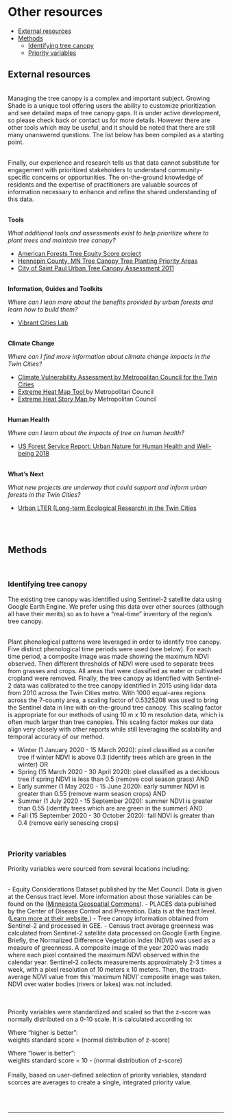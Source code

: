 Other resources
================

-   [External resources](#external-resources)
-   [Methods](#methods)
    -   [Identifying tree canopy](#identifying-tree-canopy)
    -   [Priority variables](#priority-variables)

## External resources

<br> Managing the tree canopy is a complex and important subject.
Growing Shade is a unique tool offering users the ability to customize
prioritization and see detailed maps of tree canopy gaps. It is under
active development, so please check back or contact us for more details.
However there are other tools which may be useful, and it should be
noted that there are still many unanswered questions. The list below has
been compiled as a starting point.

<br> Finally, our experience and research tells us that data cannot
substitute for engagement with prioritized stakeholders to understand
community-specific concerns or opportunities. The on-the-ground
knowledge of residents and the expertise of practitioners are valuable
sources of information necessary to enhance and refine the shared
understanding of this data.

<br> **Tools**

*What additional tools and assessments exist to help prioritize where to
plant trees and maintain tree canopy?*

-   <a href = "https://www.americanforests.org/our-work/tree-equity-score/" target = "_blank">American
    Forests Tree Equity Score project</a>
-   <a href = "https://gis-hennepin.opendata.arcgis.com/pages/tree-planting" target = "_blank">Hennepin
    County, MN Tree Canopy Tree Planting Priority Areas</a>
-   <a href = "https://www.stpaul.gov/departments/parks-recreation/natural-resources/forestry/urban-tree-canopy-assessment" target = "_blank">City
    of Saint Paul Urban Tree Canopy Assessment 2011</a>

<br> **Information, Guides and Toolkits**

*Where can I lean more about the benefits provided by urban forests and
learn how to build them?*

-   <a href = "https://www.vibrantcitieslab.com/" target = "_blank">Vibrant
    Cities Lab</a>

<br> **Climate Change**

*Where can I find more information about climate change impacts in the
Twin Cities?*

-   <a href = "https://www.fs.usda.gov/sites/default/files/fs_media/fs_document/urbannatureforhumanhealthandwellbeing_508_01_30_18.pdf%22 %EF%BF%BDHYPERLINK %22https://metrocouncil.org/Communities/Planning/Local-Planning-Assistance/CVA.aspx"                 target = "_blank">Climate
    Vulnerability Assessment by Metropolitan Council for the Twin
    Cities</a>
-   <a href = "https://metrocouncil.maps.arcgis.com/apps/webappviewer/index.html?id=fd0956de60c547ea9dea736f35b3b57e"
              target = "_blank">Extreme Heat Map Tool </a> by
    Metropolitan Council
-   <a href = "https://metrocouncil.maps.arcgis.com/apps/MapJournal/index.html?appid=7d9cdd3929e9439bb5b25aa1186d5783"
              target = "_blank">Extreme Heat Story Map </a> by
    Metropolitan Council

<br> **Human Health**

*Where can I learn about the impacts of tree on human health?*

-   <a href = "https://www.fs.usda.gov/sites/default/files/fs_media/fs_document/urbannatureforhumanhealthandwellbeing_508_01_30_18.pdf" target = "_blank">US
    Forest Service Report: Urban Nature for Human Health and Well-being
    2018</a>

<br> **What’s Next**

*What new projects are underway that could support and inform urban
forests in the Twin Cities?*

-   <a href = "https://mspurbanlter.umn.edu/overview" target = "_blank">Urban
    LTER (Long-term Ecological Research) in the Twin Cities</a>

<br><br>

## Methods

<br>

### Identifying tree canopy

The existing tree canopy was identified using Sentinel-2 satellite data
using Google Earth Engine. We prefer using this data over other sources
(although all have their merits) so as to have a “real-time” inventory
of the region’s tree canopy.

<br> Plant phenological patterns were leveraged in order to identify
tree canopy. Five distinct phenological time periods were used (see
below). For each time period, a composite image was made showing the
maximum NDVI observed. Then different thresholds of NDVI were used to
separate trees from grasses and crops. All areas that were classified as
water or cultivated cropland were removed. Finally, the tree canopy as
identified with Sentinel-2 data was calibrated to the tree canopy
identified in 2015 using lidar data from 2010 across the Twin Cities
metro. With 1000 equal-area regions across the 7-county area, a scaling
factor of 0.5325208 was used to bring the Sentinel data in line with
on-the-ground tree canopy. This scaling factor is appropriate for our
methods of using 10 m x 10 m resolution data, which is often much larger
than tree canopies. This scaling factor makes our data align very
closely with other reports while still leveraging the scalability and
temporal accuracy of our method. <br>

-   Winter (1 January 2020 - 15 March 2020): pixel classified as a
    conifer tree if winter NDVI is above 0.3 (identify trees which are
    green in the winter) OR
-   Spring (15 March 2020 - 30 April 2020): pixel classified as a
    deciduous tree if spring NDVI is less than 0.5 (remove cool season
    grass) AND
-   Early summer (1 May 2020 - 15 June 2020): early summer NDVI is
    greater than 0.55 (remove warm season crops) AND
-   Summer (1 July 2020 - 15 September 2020): summer NDVI is greater
    than 0.55 (identify trees which are are green in the summer) AND
-   Fall (15 September 2020 - 30 October 2020): fall NDVI is greater
    than 0.4 (remove early senescing crops)

<br>

### Priority variables

Priority variables were sourced from several locations including:

<br> - Equity Considerations Dataset published by the Met Council. Data
is given at the Census tract level. More information about those
variables can be found on the
(<a href="https://gisdata.mn.gov/dataset/us-mn-state-metc-society-equity-considerations" target="_blank">Minnesota
Geospatial Commons</a>). - PLACES data published by the Center of
Disease Control and Prevention. Data is at the tract level.
(<a href="https://www.cdc.gov/places/index.html" target="_blank">Learn
more at their website.</a>) - Tree canopy information obtained from
Sentinel-2 and processed in GEE. - Census tract average greenness was
calculated from Sentinel-2 satellite data processed on Google Earth
Engine. Briefly, the Normalized Difference Vegetation Index (NDVI) was
used as a measure of greenness. A composite image of the year 2020 was
made where each pixel contained the maximum NDVI observed within the
calendar year. Sentinel-2 collects measurements approximately 2-3 times
a week, with a pixel resolution of 10 meters x 10 meters. Then, the
tract-average NDVI value from this ‘maximum NDVI’ composite image was
taken. NDVI over water bodies (rivers or lakes) was not included.

<br><br> Priority variables were standardized and scaled so that the
z-score was normally distributed on a 0-10 scale. It is calculated
according to:

Where “higher is better”: <br> weights standard score = (normal
distribution of z-score)

Where “lower is better”: <br> weights standard score = 10 - (normal
distribution of z-score) <br><br> Finally, based on user-defined
selection of priority variables, standard scorces are averages to create
a single, integrated priority value.

<br>

<!-- https://browser.creodias.eu/#lat=45.15999&lng=-92.79540&zoom=15&time=2020-07-05&preset=3_NDVI&datasource=Sentinel-2%20L1C -->
<br>
<hr>

<br>
